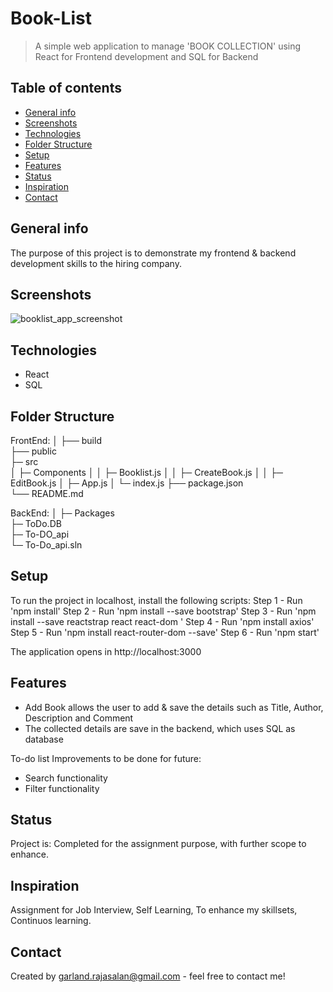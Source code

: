 # Book-List
> A simple web application to manage 'BOOK COLLECTION' using React for Frontend development and SQL for Backend


## Table of contents
* [General info](#general-info)
* [Screenshots](#screenshots)
* [Technologies](#technologies)
* [Folder Structure](#Folder-Structure)
* [Setup](#setup)
* [Features](#features)
* [Status](#status)
* [Inspiration](#inspiration)
* [Contact](#contact)


## General info
The purpose of this project is to demonstrate my frontend & backend development skills to the hiring company.

## Screenshots
![booklist_app_screenshot](https://user-images.githubusercontent.com/46955786/124555600-f3d41300-de3f-11eb-8986-33e3a31a3596.PNG)

## Technologies
* React
* SQL


## Folder Structure
FrontEnd:
│
├── build                   
├── public                    
├─ src                     
│    ├─ Components
│    │      ├─ Booklist.js
│    │      ├─ CreateBook.js
│    │      ├─ EditBook.js
│    ├─ App.js
│    └─ index.js
├── package.json                   
└── README.md

BackEnd:
│
├─ Packages                   
├─ ToDo.DB                    
├─ To-DO_api                                       
└─ To-Do_api.sln

## Setup
To run the project in localhost, install the following scripts:
Step 1 - Run 'npm install'
Step 2 - Run 'npm install --save bootstrap' 
Step 3 - Run 'npm install --save reactstrap react react-dom '
Step 4 - Run 'npm install axios'
Step 5 - Run 'npm install react-router-dom --save'
Step 6 - Run 'npm start'

The application opens in http://localhost:3000


## Features
* Add Book allows the user to add & save the details such as Title, Author, Description and Comment
* The collected details are save in the backend, which uses SQL as database

To-do list Improvements to be done for future:
* Search functionality
* Filter functionality


## Status
Project is: Completed for the assignment purpose, with further scope to enhance.


## Inspiration
Assignment for Job Interview, Self Learning, To enhance my skillsets, Continuos learning.


## Contact
Created by garland.rajasalan@gmail.com - feel free to contact me!
